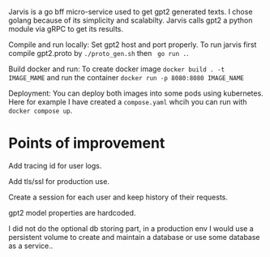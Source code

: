 Jarvis is a go bff micro-service used to get gpt2 generated texts.
I chose golang because of its simplicity and scalabilty.
Jarvis calls gpt2 a python module via gRPC to get its results.

Compile and run locally:
Set gpt2 host and port  properly. To run jarvis first compile gpt2.proto by ```./proto_gen.sh```
then ``` go run .```.

Build docker and run:
To create docker image ```docker build . -t IMAGE_MAME``` and run the container ```docker run -p 8080:8080 IMAGE_NAME```

Deployment:
You can deploy both images into some pods using kubernetes. Here for example I have created a ```compose.yaml``` whcih you can run with ```docker compose up```.


# Points of improvement


Add tracing id for user logs.


Add tls/ssl for production use.


Create a session for each user and keep history of their requests.


gpt2 model properties are hardcoded.

I did not do the optional db storing part, in a production env I would use a persistent volume to create and maintain a database or use some database as a service..
